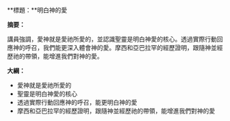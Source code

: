 **標題：**明白神的愛

**摘要：**

講員強調，愛神就是愛祂所愛的，並認識聖靈是明白神愛的核心。透過實際行動回應神的呼召，我們能更深入體會神的愛。摩西和亞巴拉罕的經歷證明，跟隨神並經歷祂的帶領，能增進我們對神的愛。

**大綱：**

* 愛神就是愛祂所愛的
* 聖靈是明白神愛的核心
* 透過實際行動回應神的呼召，能更明白神的愛
* 摩西和亞巴拉罕的經歷證明，跟隨神並經歷祂的帶領，能增進我們對神的愛